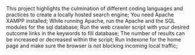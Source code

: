 This project highlights the culmination of different coding languages and practices to create a locally hosted search engine;
You need Apache XAMPP installed;
While running Apache, run the Apache and the SQL modules for the sql database;
Run the web crawler script with your desired outcome links in the keywords to fill database;
The number of results can be increased or decreased within the script;
Run indexone for the home page and make sure the browser is not blocking incoming local traffic;
